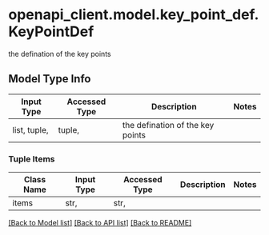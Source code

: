 # openapi_client.model.key_point_def.KeyPointDef

the defination of the key points

## Model Type Info
Input Type | Accessed Type | Description | Notes
------------ | ------------- | ------------- | -------------
list, tuple,  | tuple,  | the defination of the key points | 

### Tuple Items
Class Name | Input Type | Accessed Type | Description | Notes
------------- | ------------- | ------------- | ------------- | -------------
items | str,  | str,  |  | 

[[Back to Model list]](../../README.md#documentation-for-models) [[Back to API list]](../../README.md#documentation-for-api-endpoints) [[Back to README]](../../README.md)

